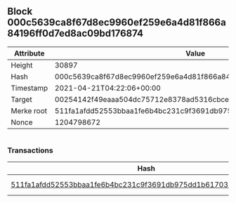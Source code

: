 ## Block 000c5639ca8f67d8ec9960ef259e6a4d81f866a84196ff0d7ed8ac09bd176874

Attribute | Value
--- | ---
Height | 30897
Hash | 000c5639ca8f67d8ec9960ef259e6a4d81f866a84196ff0d7ed8ac09bd176874
Timestamp | 2021-04-21T04:22:06+00:00
Target | 00254142f49eaaa504dc75712e8378ad5316cbcead634704b3734b6271167cc4
Merke root | 511fa1afdd52553bbaa1fe6b4bc231c9f3691db975dd1b617038e4429f29cfba
Nonce | 1204798672

```

```

### Transactions

Hash | Amount
--- | ---
[511fa1afdd52553bbaa1fe6b4bc231c9f3691db975dd1b617038e4429f29cfba](511fa1afdd52553bbaa1fe6b4bc231c9f3691db975dd1b617038e4429f29cfba.md) | 10.00000000 SKEPTI 
